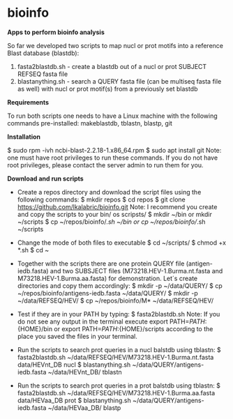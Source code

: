 # bioinfo
<b>Apps to perform bioinfo analysis</b>

So far we developed two scripts to map nucl or prot motifs into a reference Blast database (blastdb):
1) fasta2blastdb.sh - create a blastdb out of a nucl or prot SUBJECT REFSEQ fasta file
2) blastanything.sh - search a QUERY fasta file (can be multiseq fasta file as well) with nucl or prot motif(s) from a previously set blastdb

<b>Requirements</b>

To run both scripts one needs to have a Linux machine with the following commands pre-installed: makeblastdb, tblastn, blastp, git

<b>Installation</b>

$ sudo rpm -ivh ncbi-blast-2.2.18-1.x86_64.rpm
$ sudo apt install git
Note: one must have root privileges to run these commands. If you do not have root privileges, please contact the server admin to run them for you.

<b>Download and run scripts</b>

- Create a repos directory and download the script files using the following commands:
$ mkdir repos
$ cd repos
$ git clone https://github.com/lkalabric/bioinfo.git
Note: I recommend you create and copy the scripts to your bin/ os scripsts/
$ mkdir ~/bin or mkdir ~/scripts
$ cp ~/repos/bioinfo/*.sh ~/bin or cp ~/repos/bioinfo/*.sh ~/scripts

- Change the mode of both files to executable
$ cd ~/scripts/
$ chmod +x *.sh
$ cd ~

- Together with the scripts there are one protein QUERY file (antigen-iedb.fasta) and two SUBSJECT files (M73218.HEV-1.Burma.nt.fasta and M73218.HEV-1.Burma.aa.fasta) for demonstration. Let´s create directories and copy them accordingly:
$ mkdir -p ~/data/QUERY/
$ cp ~/repos/bioinfo/antigens-iedb.fasta ~/data/QUERY/
$ mkdir -p ~/data/REFSEQ/HEV/
$ cp ~/repos/bioinfo/M* ~/data/REFSEQ/HEV/

- Test if they are in your PATH by typing:
$ fasta2blastdb.sh
Note: If you do not see any output in the terminal execute export PATH=$PATH:${HOME}/bin or export PATH=$PATH:${HOME}/scripts according to the place you saved the files in your terminal.

- Run the scripts to search prot queries in a nucl balstdb using tblastn:
$ fasta2blastdb.sh ~/data/REFSEQ/HEV/M73218.HEV-1.Burma.nt.fasta data/HEVnt_DB nucl
$ blastanything.sh ~/data/QUERY/antigens-iedb.fasta ~/data/HEVnt_DB/ tblastn

- Run the scripts to search prot queries in a prot balstdb using tblastn:
$ fasta2blastdb.sh ~/data/REFSEQ/HEV/M73218.HEV-1.Burma.aa.fasta data/HEVaa_DB prot
$ blastanything.sh ~/data/QUERY/antigens-iedb.fasta ~/data/HEVaa_DB/ blastp
